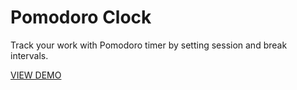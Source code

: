 # Pomodoro Clock

Track your work with Pomodoro timer by setting session and break intervals.

<a href="http://watery-flowers.surge.sh/">VIEW DEMO</a>
